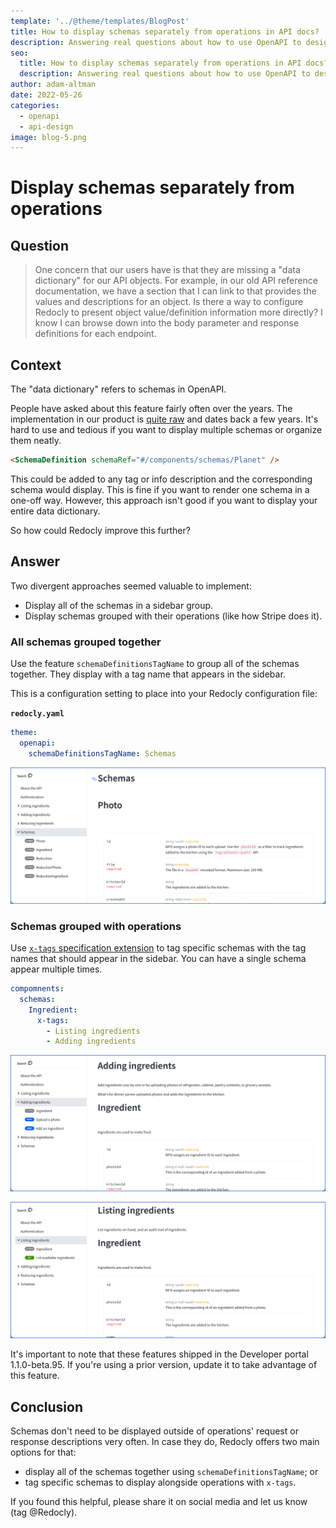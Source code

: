 ```yaml
---
template: '../@theme/templates/BlogPost'
title: How to display schemas separately from operations in API docs?
description: Answering real questions about how to use OpenAPI to design and describe APIs.
seo:
  title: How to display schemas separately from operations in API docs?
  description: Answering real questions about how to use OpenAPI to design and describe APIs.
author: adam-altman
date: 2022-05-26
categories:
  - openapi
  - api-design
image: blog-5.png
---
```


# Display schemas separately from operations

## Question

> One concern that our users have is that they are missing a "data dictionary" for our API objects.
> For example, in our old API reference documentation, we have a section that I can link to that provides the values and descriptions for an object.
> Is there a way to configure Redocly to present object value/definition information more directly? I know I can browse down into the body parameter and response definitions for each endpoint.

## Context

The "data dictionary" refers to schemas in OpenAPI.

People have asked about this feature fairly often over the years.
The implementation in our product is [quite raw](https://github.com/Redocly/redoc/commit/9bf45d810e145b5867e54d63bf8ce38821c0fa9b) and dates back a few years.
It's hard to use and tedious if you want to display multiple schemas or organize them neatly.

```html
<SchemaDefinition schemaRef="#/components/schemas/Planet" />
```

This could be added to any tag or info description and the corresponding schema would display.
This is fine if you want to render one schema in a one-off way.
However, this approach isn't good if you want to display your entire data dictionary.

So how could Redocly improve this further?

## Answer

Two divergent approaches seemed valuable to implement:
- Display all of the schemas in a sidebar group.
- Display schemas grouped with their operations (like how Stripe does it).

### All schemas grouped together

Use the feature `schemaDefinitionsTagName` to group all of the schemas together.
They display with a tag name that appears in the sidebar.

This is a configuration setting to place into your Redocly configuration file:

**`redocly.yaml`**
```yaml
theme:
  openapi:
    schemaDefinitionsTagName: Schemas
```
![all schemas together](../docs-legacy/api-reference-docs/specification-extensions/images/x-tags-3.png)


### Schemas grouped with operations
Use [`x-tags` specification extension](../docs-legacy/api-reference-docs/specification-extensions/x-tags.md) to tag specific schemas with the tag names that should appear in the sidebar.
You can have a single schema appear multiple times.

```yaml
compomnents:
  schemas:
    Ingredient:
      x-tags:
        - Listing ingredients
        - Adding ingredients
```

![schema with operations](../docs-legacy/api-reference-docs/specification-extensions/images/x-tags-1.png)

![schema grouped with operations](../docs-legacy/api-reference-docs/specification-extensions/images/x-tags-2.png)

It's important to note that these features shipped in the Developer portal 1.1.0-beta.95. If you're using a prior version, update it to take advantage of this feature.

## Conclusion

Schemas don't need to be displayed outside of operations' request or response descriptions very often.
In case they do, Redocly offers two main options for that:
- display all of the schemas together using `schemaDefinitionsTagName`; or
- tag specific schemas to display alongside operations with `x-tags`.

If you found this helpful, please share it on social media and let us know (tag @Redocly).

